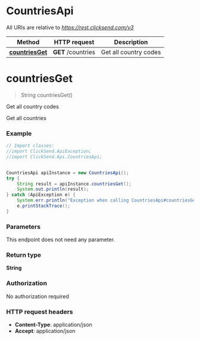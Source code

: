 # CountriesApi

All URIs are relative to *https://rest.clicksend.com/v3*

Method | HTTP request | Description
------------- | ------------- | -------------
[**countriesGet**](CountriesApi.md#countriesGet) | **GET** /countries | Get all country codes


<a name="countriesGet"></a>
# **countriesGet**
> String countriesGet()

Get all country codes

Get all countries

### Example
```java
// Import classes:
//import ClickSend.ApiException;
//import ClickSend.Api.CountriesApi;


CountriesApi apiInstance = new CountriesApi();
try {
    String result = apiInstance.countriesGet();
    System.out.println(result);
} catch (ApiException e) {
    System.err.println("Exception when calling CountriesApi#countriesGet");
    e.printStackTrace();
}
```

### Parameters
This endpoint does not need any parameter.

### Return type

**String**

### Authorization

No authorization required

### HTTP request headers

 - **Content-Type**: application/json
 - **Accept**: application/json

